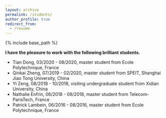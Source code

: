 ```yaml
---
layout: archive
permalink: /students/
author_profile: true
redirect_from:
  - /resume
---
```


{% include base_path %}

**I have the pleasure to work with the following brilliant students.**

* Tian Dong, 03/2020 - 08/2020, master student from Ecole Polytechnique, France 
* Qinkai Zheng, 07/2019 - 02/2020, master student from SPEIT, Shanghai Jiao Tong University, China 
* Yi Zeng, 08/2018 - 10/2018, visiting undergraduate student from Xidian University, China 
* Nathalie Enfrin, 06/2018 - 08/2018, master student from Telecom-ParisTech, France 
* Patrick Lambein, 06/2016 - 08/2016, master student from Ecole Polytechnique, France